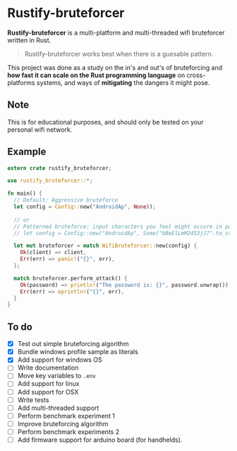 # Rustify-bruteforcer
**Rustify-bruteforcer** is a multi-platform and multi-threaded wifi bruteforcer written in Rust.
<br>
> Rustify-bruteforcer works best when there is a guesable pattern.

This project was done as a study on the in's and out's of bruteforcing and **how fast it can scale on the Rust programming language** on cross-platforms systems, and ways of **mitigating** the dangers it might pose.

## Note
This is for educational purposes, and should only be tested on your personal wifi network.

## Example
```RUST
extern crate rustify_bruteforcer;

use rustify_bruteforcer::*;

fn main() {
  // Default: Aggressive bruteforce
  let config = Config::new("AndroidAp", None));
  
  // or 
  // Patterned bruteforce: input characters you feel might occure in password
  // let config = Config::new("AndroidAp", Some("bBeElLmM2453jJ7".to_string()));

  let mut bruteforcer = match WifiBruteforcer::new(config) {
    Ok(client) => client,
    Err(err) => panic!("{}", err),
  };

  match bruteforcer.perform_attack() {
    Ok(password) => println!("The password is: {}", password.unwrap()),
    Err(err) => eprintln!("{}", err),
  }
}
```

## To do
- [x] Test out simple bruteforcing algorithm
- [x] Bundle windows profile sample as literals
- [x] Add support for windows OS
- [ ] Write documentation
- [ ] Move key variables to `.env`
- [ ] Add support for linux
- [ ] Add support for OSX
- [ ] Write tests
- [ ] Add multi-threaded support
- [ ] Perform benchmark experiment 1
- [ ] Improve bruteforcing algorithm
- [ ] Perform benchmark experiments 2
- [ ] Add firmware support for arduino board (for handhelds).